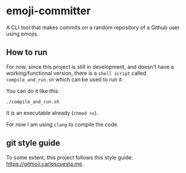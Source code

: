 # emoji-committer

A CLI tool that makes commits on a random repository of a Github user using emojis.

## How to run

For now, since this project is still in development, and doesn't have a working/functional version, there is a `shell script` called `compile_and_run.sh` which can be used to run it.

You can do it like this:

```
./compile_and_run.sh
```

It is an executable already (`chmod +x`).

For now I am using `clang` to compile the code.

## git style guide

To some extent, this project follows this style guide: https://gitmoji.carloscuesta.me.
